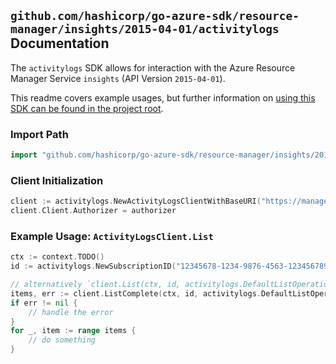
## `github.com/hashicorp/go-azure-sdk/resource-manager/insights/2015-04-01/activitylogs` Documentation

The `activitylogs` SDK allows for interaction with the Azure Resource Manager Service `insights` (API Version `2015-04-01`).

This readme covers example usages, but further information on [using this SDK can be found in the project root](https://github.com/hashicorp/go-azure-sdk/tree/main/docs).

### Import Path

```go
import "github.com/hashicorp/go-azure-sdk/resource-manager/insights/2015-04-01/activitylogs"
```


### Client Initialization

```go
client := activitylogs.NewActivityLogsClientWithBaseURI("https://management.azure.com")
client.Client.Authorizer = authorizer
```


### Example Usage: `ActivityLogsClient.List`

```go
ctx := context.TODO()
id := activitylogs.NewSubscriptionID("12345678-1234-9876-4563-123456789012")

// alternatively `client.List(ctx, id, activitylogs.DefaultListOperationOptions())` can be used to do batched pagination
items, err := client.ListComplete(ctx, id, activitylogs.DefaultListOperationOptions())
if err != nil {
	// handle the error
}
for _, item := range items {
	// do something
}
```
